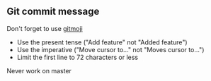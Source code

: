 ## Git commit message

Don't forget to use [gitmoji](https://gitmoji.carloscuesta.me/)
- Use the present tense ("Add feature" not "Added feature")
- Use the imperative ("Move cursor to..." not "Moves cursor to...")
- Limit the first line to 72 characters or less

Never work on master